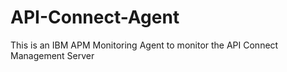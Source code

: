 # API-Connect-Agent
This is an IBM APM Monitoring Agent to monitor the API Connect Management Server
